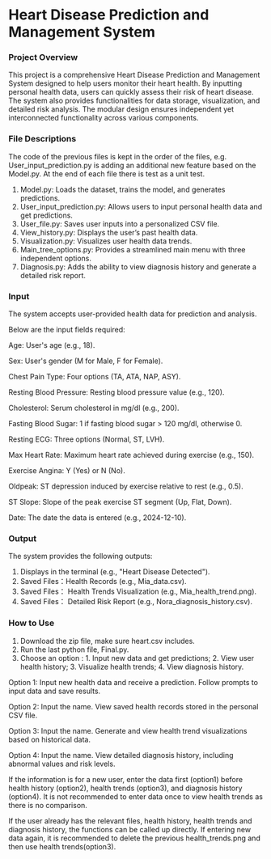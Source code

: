 # Heart Disease Prediction and Management System
### Project Overview
This project is a comprehensive Heart Disease Prediction and Management System designed to help users monitor their heart health. By inputting personal health data, users can quickly assess their risk of heart disease. The system also provides functionalities for data storage, visualization, and detailed risk analysis. The modular design ensures independent yet interconnected functionality across various components.

### File Descriptions
The code of the previous files is kept in the order of the files, e.g. User_input_prediction.py is adding an additional new feature based on the Model.py. 
At the end of each file there is test as a unit test.

1. Model.py: Loads the dataset, trains the model, and generates predictions.
2. User_input_prediction.py: Allows users to input personal health data and get predictions.
3. User_file.py: Saves user inputs into a personalized CSV file.
4. View_history.py: Displays the user’s past health data.
5. Visualization.py: Visualizes user health data trends.
6. Main_tree_options.py: Provides a streamlined main menu with three independent options.
7. Diagnosis.py: Adds the ability to view diagnosis history and generate a detailed risk report.

### Input
The system accepts user-provided health data for prediction and analysis. 

Below are the input fields required:

Age: User's age (e.g., 18).

Sex: User's gender (M for Male, F for Female).

Chest Pain Type: Four options (TA, ATA, NAP, ASY).

Resting Blood Pressure: Resting blood pressure value (e.g., 120).

Cholesterol: Serum cholesterol in mg/dl (e.g., 200).

Fasting Blood Sugar: 1 if fasting blood sugar > 120 mg/dl, otherwise 0.

Resting ECG: Three options (Normal, ST, LVH).

Max Heart Rate: Maximum heart rate achieved during exercise (e.g., 150).

Exercise Angina: Y (Yes) or N (No).

Oldpeak: ST depression induced by exercise relative to rest (e.g., 0.5).

ST Slope: Slope of the peak exercise ST segment (Up, Flat, Down).

Date: The date the data is entered (e.g., 2024-12-10).

### Output

The system provides the following outputs:
1. Displays in the terminal (e.g., "Heart Disease Detected").
2. Saved Files：Health Records (e.g., Mia_data.csv).
3. Saved Files： Health Trends Visualization (e.g., Mia_health_trend.png).
4. Saved Files： Detailed Risk Report (e.g., Nora_diagnosis_history.csv).


### How to Use
1. Download the zip file, make sure heart.csv includes.
2. Run the last python file, Final.py.
3. Choose an option : 1. Input new data and get predictions; 2. View user health history; 3. Visualize health trends; 4. View diagnosis history.

Option 1: Input new health data and receive a prediction. Follow prompts to input data and save results.
   
Option 2: Input the name. View saved health records stored in the personal CSV file.

Option 3: Input the name. Generate and view health trend visualizations based on historical data.

Option 4: Input the name. View detailed diagnosis history, including abnormal values and risk levels.

If the information is for a new user, enter the data first (option1) before health history (option2), health trends (option3), and diagnosis history (option4). It is not recommended to enter data once to view health trends as there is no comparison.

If the user already has the relevant files, health history, health trends and diagnosis history, the functions can be called up directly.
If entering new data again, it is recommended to delete the previous health_trends.png and then use health trends(option3).

